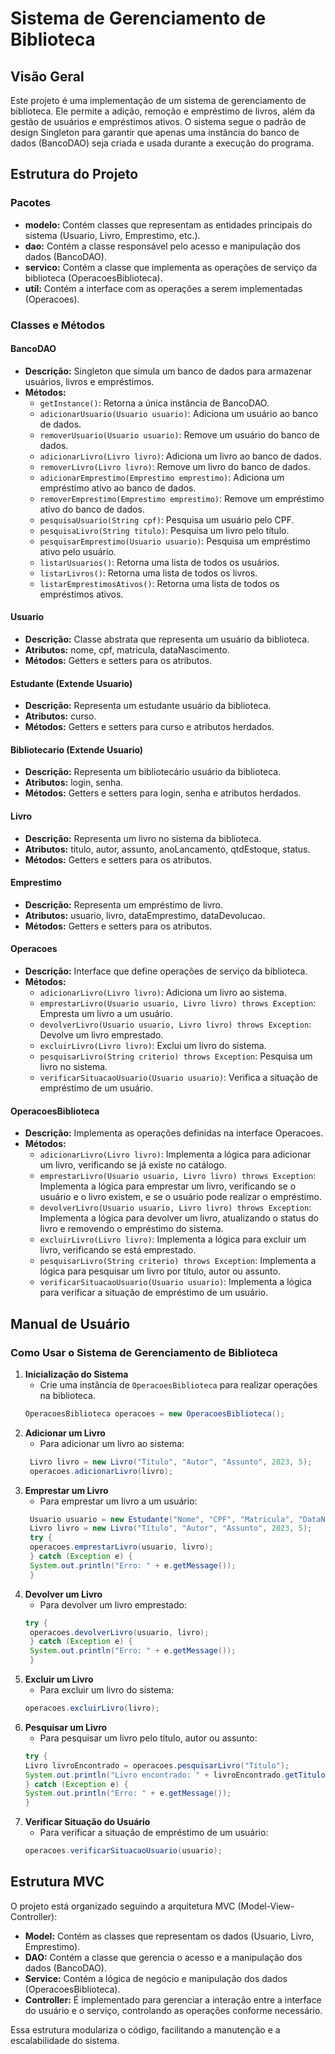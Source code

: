 # Sistema de Gerenciamento de Biblioteca

## Visão Geral

Este projeto é uma implementação de um sistema de gerenciamento de biblioteca. Ele permite a adição, remoção e empréstimo de livros, além da gestão de usuários e empréstimos ativos. O sistema segue o padrão de design Singleton para garantir que apenas uma instância do banco de dados (BancoDAO) seja criada e usada durante a execução do programa.

## Estrutura do Projeto

### Pacotes

- **modelo:** Contém classes que representam as entidades principais do sistema (Usuario, Livro, Emprestimo, etc.).
- **dao:** Contém a classe responsável pelo acesso e manipulação dos dados (BancoDAO).
- **servico:** Contém a classe que implementa as operações de serviço da biblioteca (OperacoesBiblioteca).
- **util:** Contém a interface com as operações a serem implementadas (Operacoes).

### Classes e Métodos

#### BancoDAO

- **Descrição:** Singleton que simula um banco de dados para armazenar usuários, livros e empréstimos.
- **Métodos:**
    - `getInstance()`: Retorna a única instância de BancoDAO.
    - `adicionarUsuario(Usuario usuario)`: Adiciona um usuário ao banco de dados.
    - `removerUsuario(Usuario usuario)`: Remove um usuário do banco de dados.
    - `adicionarLivro(Livro livro)`: Adiciona um livro ao banco de dados.
    - `removerLivro(Livro livro)`: Remove um livro do banco de dados.
    - `adicionarEmprestimo(Emprestimo emprestimo)`: Adiciona um empréstimo ativo ao banco de dados.
    - `removerEmprestimo(Emprestimo emprestimo)`: Remove um empréstimo ativo do banco de dados.
    - `pesquisaUsuario(String cpf)`: Pesquisa um usuário pelo CPF.
    - `pesquisaLivro(String titulo)`: Pesquisa um livro pelo título.
    - `pesquisarEmprestimo(Usuario usuario)`: Pesquisa um empréstimo ativo pelo usuário.
    - `listarUsuarios()`: Retorna uma lista de todos os usuários.
    - `listarLivros()`: Retorna uma lista de todos os livros.
    - `listarEmprestimosAtivos()`: Retorna uma lista de todos os empréstimos ativos.

#### Usuario

- **Descrição:** Classe abstrata que representa um usuário da biblioteca.
- **Atributos:** nome, cpf, matricula, dataNascimento.
- **Métodos:** Getters e setters para os atributos.

#### Estudante (Extende Usuario)

- **Descrição:** Representa um estudante usuário da biblioteca.
- **Atributos:** curso.
- **Métodos:** Getters e setters para curso e atributos herdados.

#### Bibliotecario (Extende Usuario)

- **Descrição:** Representa um bibliotecário usuário da biblioteca.
- **Atributos:** login, senha.
- **Métodos:** Getters e setters para login, senha e atributos herdados.

#### Livro

- **Descrição:** Representa um livro no sistema da biblioteca.
- **Atributos:** titulo, autor, assunto, anoLancamento, qtdEstoque, status.
- **Métodos:** Getters e setters para os atributos.

#### Emprestimo

- **Descrição:** Representa um empréstimo de livro.
- **Atributos:** usuario, livro, dataEmprestimo, dataDevolucao.
- **Métodos:** Getters e setters para os atributos.

#### Operacoes

- **Descrição:** Interface que define operações de serviço da biblioteca.
- **Métodos:**
    - `adicionarLivro(Livro livro)`: Adiciona um livro ao sistema.
    - `emprestarLivro(Usuario usuario, Livro livro) throws Exception`: Empresta um livro a um usuário.
    - `devolverLivro(Usuario usuario, Livro livro) throws Exception`: Devolve um livro emprestado.
    - `excluirLivro(Livro livro)`: Exclui um livro do sistema.
    - `pesquisarLivro(String criterio) throws Exception`: Pesquisa um livro no sistema.
    - `verificarSituacaoUsuario(Usuario usuario)`: Verifica a situação de empréstimo de um usuário.

#### OperacoesBiblioteca

- **Descrição:** Implementa as operações definidas na interface Operacoes.
- **Métodos:**
    - `adicionarLivro(Livro livro)`: Implementa a lógica para adicionar um livro, verificando se já existe no catálogo.
    - `emprestarLivro(Usuario usuario, Livro livro) throws Exception`: Implementa a lógica para emprestar um livro, verificando se o usuário e o livro existem, e se o usuário pode realizar o empréstimo.
    - `devolverLivro(Usuario usuario, Livro livro) throws Exception`: Implementa a lógica para devolver um livro, atualizando o status do livro e removendo o empréstimo do sistema.
    - `excluirLivro(Livro livro)`: Implementa a lógica para excluir um livro, verificando se está emprestado.
    - `pesquisarLivro(String criterio) throws Exception`: Implementa a lógica para pesquisar um livro por título, autor ou assunto.
    - `verificarSituacaoUsuario(Usuario usuario)`: Implementa a lógica para verificar a situação de empréstimo de um usuário.

## Manual de Usuário

### Como Usar o Sistema de Gerenciamento de Biblioteca

1. **Inicialização do Sistema**
    - Crie uma instância de `OperacoesBiblioteca` para realizar operações na biblioteca.
   ```java
   OperacoesBiblioteca operacoes = new OperacoesBiblioteca();

2. **Adicionar um Livro**
    - Para adicionar um livro ao sistema:
   ```java
    Livro livro = new Livro("Título", "Autor", "Assunto", 2023, 5);
    operacoes.adicionarLivro(livro);
   
3. **Emprestar um Livro**
    - Para emprestar um livro a um usuário:
   ```java
    Usuario usuario = new Estudante("Nome", "CPF", "Matricula", "DataNascimento", "Curso");
    Livro livro = new Livro("Título", "Autor", "Assunto", 2023, 5);
    try {
    operacoes.emprestarLivro(usuario, livro);
    } catch (Exception e) {
    System.out.println("Erro: " + e.getMessage());
    }
4. **Devolver um Livro**
   - Para devolver um livro emprestado:
   ```java
   try {
    operacoes.devolverLivro(usuario, livro);
    } catch (Exception e) {
    System.out.println("Erro: " + e.getMessage());
    }

5. **Excluir um Livro**
    - Para excluir um livro do sistema:
    ```java
   operacoes.excluirLivro(livro);

6. **Pesquisar um Livro**
   - Para pesquisar um livro pelo título, autor ou assunto:
    ```java
   try {
    Livro livroEncontrado = operacoes.pesquisarLivro("Título");
    System.out.println("Livro encontrado: " + livroEncontrado.getTitulo());
    } catch (Exception e) {
    System.out.println("Erro: " + e.getMessage());
    }

7. **Verificar Situação do Usuário**
    - Para verificar a situação de empréstimo de um usuário:
   ```java
   operacoes.verificarSituacaoUsuario(usuario);

## Estrutura MVC

O projeto está organizado seguindo a arquitetura MVC (Model-View-Controller):

- **Model:** Contém as classes que representam os dados (Usuario, Livro, Emprestimo).
- **DAO:** Contém a classe que gerencia o acesso e a manipulação dos dados (BancoDAO).
- **Service:** Contém a lógica de negócio e manipulação dos dados (OperacoesBiblioteca).
- **Controller:** É implementado para gerenciar a interação entre a interface do usuário e o serviço, controlando as operações conforme necessário.

Essa estrutura modulariza o código, facilitando a manutenção e a escalabilidade do sistema.
